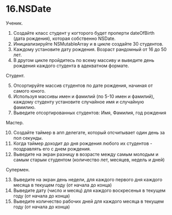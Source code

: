 # 16.NSDate
Ученик. 

1. Создайте класс студент у когторого будет проперти dateOfBirth (дата рождения), которая собственно NSDate.
2. Инициализируйте NSMutableArray и в цикле создайте 30 студентов.
3. Каждому установите дату рождения. Возраст рандомный от 16 до 50 лет.
4. В другом цикле пройдитесь по всему массиву и выведите день рождения каждого студента в адекватном формате.

Студент.

5. Отсортируйте массив студентов по дате рождения, начиная от самого юного.
6. Используя массивы имен и фамилий (по 5-10 имен и фамилий), каждому студенту установите случайное имя и случайную фамилию.
7. Выведите отсортированных студентов: Имя, Фамилия, год рождения 

Мастер.

10. Создайте таймер в апп делегате, который отсчитывает один день за пол секунды.
11. Когда таймер доходит до дня рождения любого их студентов - поздравлять его с днем рождения.
12. Выведите на экран разницу в возрасте между самым молодым и самым старым студентом (количество лет, месяцев, недель и дней)

Супермен.

13. Выведите на экран день недели, для каждого первого дня каждого месяца в текущем году (от начала до конца)
14. Выведите дату (число и месяц) для каждого воскресенья в текущем году (от начала до конца)
15. Выведите количество рабочих дней для каждого месяца в текущем году (от начала до конца)
